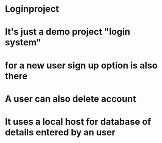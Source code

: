 # Loginproject
# It's just a demo project "login system" 
# for a new user sign up option is also there 
# A user can also delete account 
# It uses a local host for database of details entered by an user
